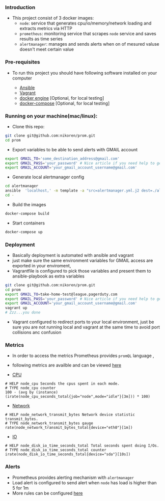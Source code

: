 
### Introduction

- This project consist of 3 docker images:
    - `node`: service that generates cpu/io/memory/network loading and extracts metrics via HTTP
    - `prometheus`:   monitoring service that scrapes `node` service and saves results as time series
    - `alertmanager`:  manages and sends alerts when on of mesured valuse doesn't meet certain value 

### Pre-requisites
- To run this project you should have following software installed on your computer

    - [Ansible](https://www.ansible.com/)
    - [Vagrant](https://www.vagrantup.com/)
    - [docker engine](https://www.docker.com/) [Optional, for local testing]
    - [docker-compose](https://docs.docker.com/compose/) [Optional, for local testing]

### Running on your machine(mac/linux):

- Clone this repo:
   
```bash
git clone git@github.com:nikoren/prom.git
cd prom
```

- Export variables to be able to send alerts with GMAIL account

```bash
export GMAIL_TO='some_destination_address@gmail.com'
export GMAIL_PASS='your_password' # Nice article if you need help to generate one: https://www.lifewire.com/get-a-password-to-access-gmail-by-pop-imap-2-1171882                      
export GMAIL_ACCOUNT='your_gmail_account_username@gmail.com'

```

- Generate local alertmanager config

```bash
cd alertmanager
ansible  'localhost,' -m template -a "src=alertmanager.yml.j2 dest=./alertmanager.yml" -e alertmanager_auth_username=$GMAIL_ACCOUNT -e "alertmanager_auth_pass='$(echo $GMAIL_PASS)'" -ealertmanager_to=${GMAIL_TO}
cd -

```

- Build the images

```bash
docker-compose build
```

- Start containers

```bash
docker-compose up
```

### Deployment

- Basically deployment is automated with ansible and vagrant
- just make sure the same environment variables for GMAIL access  are exported in your enviroment, 
- Vagrantfile is configured to pick those variables and present them to ansible-playbook as  extra variables

```bash
git clone git@github.com:nikoren/prom.git
cd prom
export GMAIL_TO=take-home-test@league.pagerduty.com 
export GMAIL_PASS='your_password' # Nice article if you need help to generate one: https://www.lifewire.com/get-a-password-to-access-gmail-by-pop-imap-2-1171882                      
export GMAIL_ACCOUNT='your_gmail_account_username@gmail.com'
vagrant up 
# Zzz...you done
```

- Vagrant configured to redirect ports to your local environment, just be sure you 
  are not running local and vagrant at the same time to avoid port collisions anc confusion



### Metrics

- In order to access the metrics Prometheus provides `promQL` language , 
- following metrics are availble and can be viewed [here](http://localhost:9090/graph)

- [CPU](http://localhost:9090/graph?g0.range_input=1h&g0.expr=100%20-%20(avg%20by%20(instance)%20(irate(node_cpu_seconds_total%7Bjob%3D%22node%22%2Cmode%3D%22idle%22%7D%5B3m%5D))%20*%20100)&g0.tab=0)

```
# HELP node_cpu Seconds the cpus spent in each mode.
# TYPE node_cpu counter
100 - (avg by (instance) (irate(node_cpu_seconds_total{job="node",mode="idle"}[3m])) * 100)
```

- [Network](http://localhost:9090/graph?g0.range_input=1h&g0.expr=rate(node_network_transmit_bytes_total%7Bdevice%3D%22eth0%22%7D%5B1m%5D)&g0.tab=0)

```
# HELP node_network_transmit_bytes Network device statistic transmit_bytes.
# TYPE node_network_transmit_bytes gauge
rate(node_network_transmit_bytes_total{device="eth0"}[1m])
```

- [IO](http://localhost:9090/graph?g0.range_input=1h&g0.expr=irate(node_disk_io_time_seconds_total%7Bdevice%3D%22sda%22%7D%5B10s%5D)&g0.tab=0)

```
# HELP node_disk_io_time_seconds_total Total seconds spent doing I/Os.
# TYPE node_disk_io_time_seconds_total counter
irate(node_disk_io_time_seconds_total{device="sda"}[10s])
```


### Alerts
- Prometheus provides alerting mechanism with `alertmanager`
- Load alert is configured to send alert when `node` has load is higher than 5 for  1m
- More rules can be configured [here](https://github.com/nikoren/prom/blob/master/prometheus/alert.rules.yml)